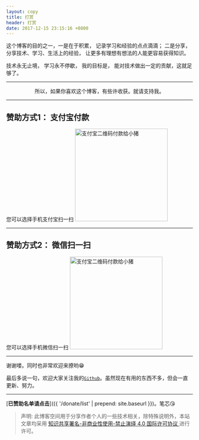 ```yaml
---
layout: copy
title: 打赏
header: 打赏
date: 2017-12-15 23:15:16 +0800
---
```


这个博客的目的之一，一是在于积累， 记录学习和经验的点点滴滴； 二是分享， 分享技术、学习、生活上的经验， 让更多有理想有想法的人能更容易获得知识。

技术永无止境， 学习永不停歇， 我的目标是， 能对技术做出一定的贡献，这就足够了。



-----------------------------------------

<p align="center">所以，如果你喜欢这个博客，有些许收获。就请支持我。</p>

-----------------------------------------

## 赞助方式1： 支付宝付款

您可以选择手机支付宝扫一扫
<img src="{{ '/styles/images/zhifubao.jpg' | prepend: site.baseurl }}" alt="支付宝二维码付款给小猪" width="250px" height="250px" />

-----------------------------------------

## 赞助方式2： 微信扫一扫

您可以选择手机微信扫一扫
<img src="{{ '/styles/images/wechat.jpg' | prepend: site.baseurl }}" alt="支付宝二维码付款给小猪" width="250px" height="250px" />

------------------------------------------

谢谢喽。同时也非常欢迎来撩哟😁


最后多说一句，欢迎大家关注我的[`Github`]({{site.github}})。虽然现在有用的东西不多，但会一直更新、努力。

-------------------------------------------

[**已赞助名单请点击**]({{ '/donate/list' | prepend: site.baseurl }})。笔芯😘

>声明: 此博客空间用于分享作者个人的一些技术相关，除特殊说明外，本站文章均采用 <a rel="license" href="https://creativecommons.org/licenses/by-nc-nd/4.0/deed.zh"> 知识共享署名-非商业性使用-禁止演绎 4.0 国际许可协议 </a>进行许可。
